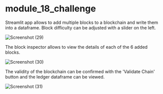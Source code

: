 # module_18_challenge

Streamlit app allows to add multiple blocks to a blockchain and write them into a dataframe. Block difficulty can be adjusted with a slider on the left.

![Screenshot (29)](https://user-images.githubusercontent.com/85372363/138404755-930fa26f-af5c-4818-b70e-d2537b430ab0.png)

The block inspector allows to view the details of each of the 6 added blocks.

![Screenshot (30)](https://user-images.githubusercontent.com/85372363/138405055-1d97b004-d847-4f63-bb8c-2569d77716f6.png)

The validity of the blockchain can be confirmed with the 'Validate Chain' button and the ledger dataframe can be viewed.

![Screenshot (31)](https://user-images.githubusercontent.com/85372363/138405335-4d28ea44-db2c-4ed9-a577-913a1d41a8c9.png)
